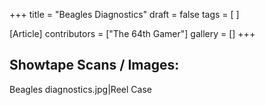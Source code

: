 +++
title = "Beagles Diagnostics"
draft = false
tags = [ ]

[Article]
contributors = ["The 64th Gamer"]
gallery = []
+++
##  Showtape Scans / Images: ## 
<gallery>
Beagles diagnostics.jpg|Reel Case
</gallery>